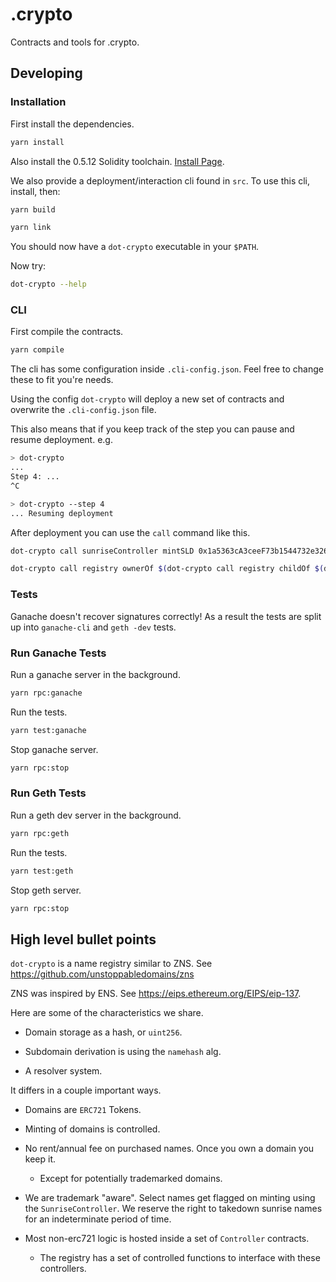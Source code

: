 # .crypto

Contracts and tools for .crypto.

## Developing

### Installation

First install the dependencies.

```sh
yarn install
```

Also install the 0.5.12 Solidity toolchain. [Install Page](https://solidity.readthedocs.io/en/v0.5.12/installing-solidity.html).

We also provide a deployment/interaction cli found in `src`. To use this cli, install, then:

```sh
yarn build
```

```sh
yarn link
```

You should now have a `dot-crypto` executable in your `$PATH`.

Now try:

```sh
dot-crypto --help
```

### CLI

First compile the contracts.

```sh
yarn compile
```

The cli has some configuration inside `.cli-config.json`. Feel free to change these to fit you're needs.

Using the config `dot-crypto` will deploy a new set of contracts and overwrite the `.cli-config.json` file.

This also means that if you keep track of the step you can pause and resume deployment. e.g.

```sh
> dot-crypto
...
Step 4: ...
^C

> dot-crypto --step 4
... Resuming deployment
```

After deployment you can use the `call` command like this.

```sh
dot-crypto call sunriseController mintSLD 0x1a5363cA3ceeF73b1544732e3264F6D600cF678E label
```

```sh
dot-crypto call registry ownerOf $(dot-crypto call registry childOf $(dot-crypto call registry root) label)
```

### Tests

Ganache doesn't recover signatures correctly! As a result the tests are split up into `ganache-cli` and `geth -dev` tests.

### Run Ganache Tests

Run a ganache server in the background.

```sh
yarn rpc:ganache
```

Run the tests.

```sh
yarn test:ganache
```

Stop ganache server.

```sh
yarn rpc:stop
```

### Run Geth Tests

Run a geth dev server in the background.

```sh
yarn rpc:geth
```

Run the tests.

```sh
yarn test:geth
```

Stop geth server.

```sh
yarn rpc:stop
```

## High level bullet points

`dot-crypto` is a name registry similar to ZNS. See https://github.com/unstoppabledomains/zns

ZNS was inspired by ENS. See https://eips.ethereum.org/EIPS/eip-137.

Here are some of the characteristics we share.

- Domain storage as a hash, or `uint256`.

- Subdomain derivation is using the `namehash` alg.

- A resolver system.

It differs in a couple important ways.

- Domains are `ERC721` Tokens.

- Minting of domains is controlled.

- No rent/annual fee on purchased names. Once you own a domain you keep it.

  - Except for potentially trademarked domains.

- We are trademark "aware". Select names get flagged on minting using the
  `SunriseController`. We reserve the right to takedown sunrise names for an
  indeterminate period of time.

- Most non-erc721 logic is hosted inside a set of `Controller` contracts.

  - The registry has a set of controlled functions to interface with these controllers.

